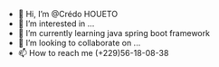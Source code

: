 - 👋 Hi, I’m @Crédo HOUETO
- 👀 I’m interested in ...
- 🌱 I’m currently learning  java spring boot framework
- 💞️ I’m looking to collaborate on ...
- 📫 How to reach me (+229)56-18-08-38

<!---
Credo-meta/Credo-meta is a ✨ special ✨ repository because its `README.md` (this file) appears on your GitHub profile.
You can click the Preview link to take a look at your changes.
--->
